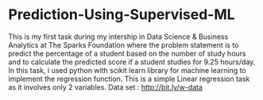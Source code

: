 # Prediction-Using-Supervised-ML
This is my first task during my intership in Data Science &amp; Business Analytics at The Sparks Foundation where the problem statement is to predict the percentage of a student based on the number of study hours and to calculate the predicted score if a student studies for 9.25 hours/day. In this task, i used python with scikit learn library for machine learning to implement the regression function. This is a simple Linear regression task as it involves only 2 variables. Data set : http://bit.ly/w-data
